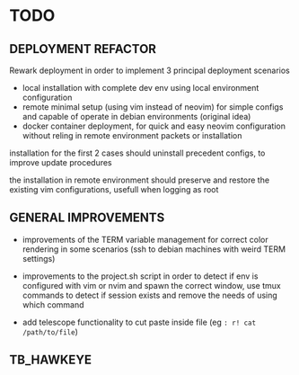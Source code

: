 # TODO

## DEPLOYMENT REFACTOR

Rewark deployment in order to implement 3 principal deployment scenarios

- local installation with complete dev env using local environment configuration
- remote minimal setup (using vim instead of neovim) for simple configs and capable of operate in debian environments (original idea)
- docker container deployment, for quick and easy neovim configuration without reling in remote environment packets or installation

installation for the first 2 cases should uninstall precedent configs, to improve update procedures

the installation in remote environment should preserve and restore the existing vim configurations, usefull when logging as root

## GENERAL IMPROVEMENTS

- improvements of the TERM variable management for correct color rendering in some scenarios (ssh to debian machines with weird TERM settings)

- improvements to the project.sh script in order to detect if env is configured with vim or nvim and spawn the correct window, use tmux commands to detect if session exists and remove the needs of using which command

- add telescope functionality to cut paste inside file (eg `: r! cat /path/to/file`)

## TB_HAWKEYE


